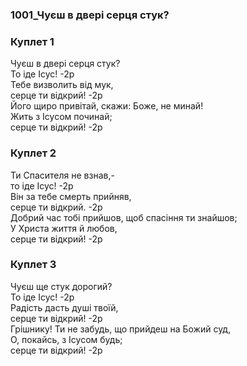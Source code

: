 ### 1001_Чуєш в двері серця стук?
### Куплет 1
Чуєш в двері серця стук?<br/>То іде Ісус! -2р<br/>Тебе визволить від мук,<br/>серце ти відкрий! -2р<br/>Його щиро привітай, скажи: Боже, не минай! <br/>Жить з Ісусом починай;<br/>серце ти відкрий! -2р
### Куплет 2
Ти Спасителя не взнав,-<br/>то іде Ісус! -2р<br/>Він за тебе смерть прийняв,<br/>серце ти відкрий. -2р<br/>Добрий час тобі прийшов, щоб спасіння ти знайшов; <br/>У Христа життя й любов,<br/>серце ти відкрий! -2р
### Куплет 3
Чуєш ще стук дорогий?<br/>То іде Ісус! -2р<br/>Радість дасть душі твоїй,<br/>серце ти відкрий! -2р<br/>Грішнику! Ти не забудь, що прийдеш на Божий суд, <br/>О, покайсь, з Ісусом будь;<br/>серце ти відкрий! -2р
